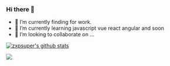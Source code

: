 ### Hi there 👋

- 🔭 I’m currently finding for work.
- 🌱 I’m currently learning javascript vue react angular and soon 
- 👯 I’m looking to collaborate on ...


[![zxpsuper's github stats](https://github-readme-stats.vercel.app/api?username=zxpsuper&show_icons=true&hide_title=true])](https://github.com/zxpsuper)

![](https://komarev.com/ghpvc/?username=zxpsuper&color=ff69b4&label=PV+Since+2020-10-18)
